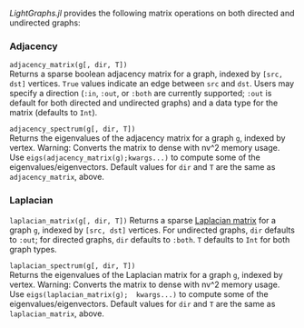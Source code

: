 *LightGraphs.jl* provides the following matrix operations on both directed and
undirected graphs:

### Adjacency
`adjacency_matrix(g[, dir, T])`  
Returns a sparse boolean adjacency matrix for a graph, indexed by `[src, dst]`
vertices. `True` values indicate an edge between `src` and `dst`. Users may
specify a direction (`:in`, `:out`, or `:both` are currently supported; `:out`
is default for both directed and undirected graphs) and a data type for the
matrix (defaults to `Int`).

`adjacency_spectrum(g[, dir, T])`  
Returns the eigenvalues of the adjacency matrix for a graph `g`, indexed by
vertex. Warning: Converts the matrix to dense with nv^2 memory usage. Use `eigs(adjacency_matrix(g);kwargs...)` to compute some of the
eigenvalues/eigenvectors. Default values for `dir` and `T` are the same as
`adjacency_matrix`, above.


### Laplacian

`laplacian_matrix(g[, dir, T])`
Returns a sparse [Laplacian matrix](https://en.wikipedia.org/wiki/Laplacian_matrix)
for a graph `g`, indexed by `[src, dst]` vertices. For undirected graphs, `dir`
defaults to `:out`; for directed graphs, `dir` defaults to `:both`. `T`
defaults to `Int` for both graph types.

`laplacian_spectrum(g[, dir, T])`  
Returns the eigenvalues of the Laplacian matrix for a graph `g`, indexed by
vertex. Warning: Converts the matrix to dense with nv^2 memory usage. Use
`eigs(laplacian_matrix(g);  kwargs...)` to compute some of the
eigenvalues/eigenvectors. Default values for `dir` and `T` are the same as
`laplacian_matrix`, above.
